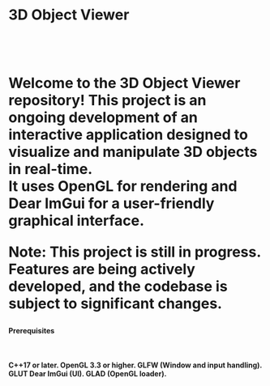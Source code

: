 <h1>3D Object Viewer<h1> <br />

Welcome to the 3D Object Viewer repository! This project is an ongoing development of an interactive application designed to visualize and manipulate 3D objects in real-time. <br />
It uses OpenGL for rendering and Dear ImGui for a user-friendly graphical interface. <br />

Note: This project is still in progress. Features are being actively developed, and the codebase is subject to significant changes. <br />

<h4>Prerequisites<h4> <br />

C++17 or later.
OpenGL 3.3 or higher.
GLFW (Window and input handling).
GLUT
Dear ImGui (UI).
GLAD (OpenGL loader).
